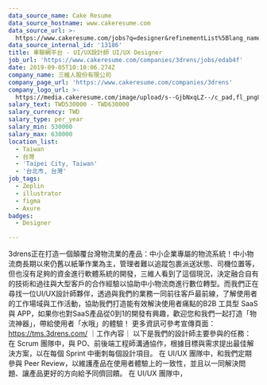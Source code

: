 ```yaml
---
data_source_name: Cake Resume
data_source_hostname: www.cakeresume.com
data_source_url: >-
  https://www.cakeresume.com/jobs?q=designer&refinementList%5Blang_name%5D%5B0%5D=English&refinementList%5Bsalary_type%5D=per_year
data_source_internal_id: '13186'
title: 車聯網平台 - UI/UX設計師 UI/UX Designer
job_url: 'https://www.cakeresume.com/companies/3drens/jobs/edab4f'
date: 2019-09-05T10:10:06.274Z
company_name: 三維人股份有限公司
company_page_url: 'https://www.cakeresume.com/companies/3drens'
company_logo_url: >-
  https://media.cakeresume.com/image/upload/s--GjbNxqLZ--/c_pad,fl_png8,h_200,w_200/v1586935769/g1ecahxyojewz5xdadrk.png
salary_text: TWD530000 - TWD630000
salary_currency: TWD
salary_type: per_year
salary_min: 530000
salary_max: 630000
location_list:
  - Taiwan
  - 台灣
  - 'Taipei City, Taiwan'
  - '台北市, 台灣'
job_tags:
  - Zeplin
  - illustrator
  - figma
  - Axure
badges:
  - Designer

---
```


3drens正在打造一個顛覆台灣物流業的產品：中小企業專屬的物流系統！中小物流商長期以來仍舊以紙筆作業為主，管理者難以追蹤包裹派送狀態、司機位置等，但也沒有足夠的資金進行軟體系統的開發，三維人看到了這個現況，決定融合自有的技術和過往與大型客戶的合作經驗以協助中小物流商進行數位轉型。而我們正在尋找一位UI/UX設計師夥伴，透過與我們的業務一同前往客戶最前線，了解使用者的工作場域與工作活動，協助我們打造能有效解決使用者痛點的B2B 工具型 SaaS 與 APP，如果你也對SaaS產品從0到1的開發有興趣，歡迎您和我們一起打造「物流神器」，帶給使用者「水哦」的體驗！ 更多資訊可參考宣傳頁面： https://tms.3drens.com/ ｜工作內容｜ 以下是我們的設計師主要參與的任務： 在 Scrum 團隊中，與 PO、前後端工程師溝通協作，根據目標與需求提出最佳解決方案，以在每個 Sprint 中衝刺每個設計項目。 在 UI/UX 團隊中，和我們定期參與 Peer Review，以維護產品在使用者體驗上的一致性，並且以一同解決問題、讓產品更好的方向給予同儕回饋。 在 UI/UX 團隊中，
